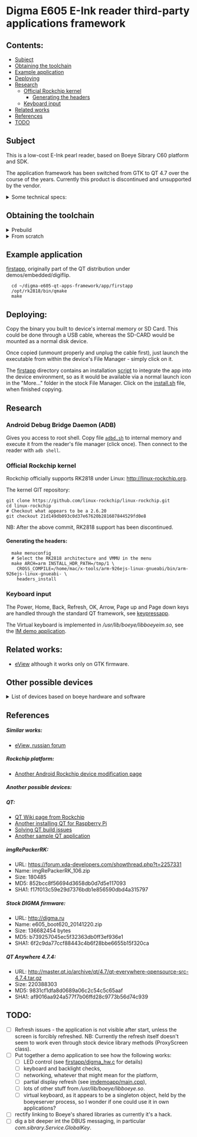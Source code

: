 # Digma E605 E-Ink reader third-party applications framework

## Contents:

* [Subject](#subject)
* [Obtaining the toolchain](#obtaining-the-toolchain)
* [Example application](#example-application)
* [Deploying](#deploying)
* [Research](#research)
  * [Official Rockchip kernel](#official-rockchip-kernel)
    * [Generating the headers](#generating-the-headers)
  * [Keyboard input](#keyboard-input)
* [Related works](#related-works)
* [References](#references)
* [TODO](#todo)

## Subject
This is a low-cost E-Ink pearl reader, based on Boeye Sibrary C60 platform and SDK.

The application framework has been switched from GTK to QT 4.7 over the course of the years.
Currently this product is discontinued and unsupported by the vendor.

<details>
  <summary>Some technical specs:</summary>
  
#### /proc/cpuinfo
- Processor: ARM926EJ-S rev 5 (v5l)
- CPU architecture: 5TEJ
- Features: swp half thumb fastmult edsp java
- Hardware: RK28board
- Target chip: RK2818
  
#### uname -a
- Linux boeye 2.6.25-dirty #63 Tue Oct 27 15:54:04 HKT 2015 armv5tejl GNU/Linux

#### /proc/version
- Linux version 2.6.25-dirty (drs@drs-desktop) (gcc version 4.4.0 (GCC) ) #63 Tue Oct 27 15:54:04 HKT 2015 rockchip 281x version release v1.09(Eink) used in Eink, without camera video and touch

#### ./lib/libc-2.9.so
- GNU C Library (crosstool-NG 1.12.4) stable release version 2.9
- Compiled by GNU CC version 4.4.3

#### Other
- libQtCore.so.4.7.4 (qt-everywhere-opensource-src-4.7.4)
- libdbus-1.so.3.4.0 (DBUS 1.2.24)

</details>

## Obtaining the toolchain

<details>
	<summary>Prebuild</summary>

Get the [toolchain](https://github.com/viteo/digma-e605-qt-apps-framework/releases/latest) from release section. Unpack both `arm-926ejs-linux-gnueabi.tar.gz` and `rk2818.tar.gz` to the folder of your choice (e.g., `/opt`)

Export path variable
```
export PATH="${PATH}:/opt/arm-926ejs-linux-gnueabi/bin/"
```

</details>

<details>
	<summary>From scratch</summary>

*NB: It builds only on old distros like CentOS 6 because it need old versions of gcc and libc. If you succeed to compile it with actual distros, please let us know.*
To build the toolchain we should use CentOS 6. One might use LiveCD, or Doker, or VM. Here is my approach with WSL2 on Windows 10:
1. Getting CentOS image
   - prepared [image](https://github.com/mishamosher/CentOS-WSL/releases/tag/6.10-1907)
   - export Docker-[image](https://docs.microsoft.com/en-us/windows/wsl/use-custom-distro)
2. Add setting to `%userprofile%\.wslconfig` as in [microsoft/WSL#4694 (comment)](https://github.com/microsoft/WSL/issues/4694#issuecomment-556095344)
   ```
   [wsl2]
   kernelCommandLine = vsyscall=emulate
   ```
3. Import CentOS to WSL and start it
   ```
   wsl --import CentOS path-to-distro-folder path-to-image-archive
   wsl -d CentOS
   ```
4. yum source repo list is outdated, so we need to edit it (according to this [answer](https://stackoverflow.com/a/29559374/5169229))

   - Edit `/etc/yum.repos.d/CentOS-Base.repo`
     - Comment out `mirrorlist` and uncomment `baseurl`
     - Replace all `mirror.centos.org/centos` with `vault.centos.org`
   - Do `yum update`

5. Install prerequisites for building the toolchain
   ```
   yum groupinstall 'Development Tools'
   yum install texinfo ncurses-devel wget
   ```

6. Get crosstool-NG 1.12.4, unpack it, configure, build and install somewhere(`--prefix=/some/place`)
   ```
   wget http://crosstool-ng.org/download/crosstool-ng/crosstool-ng-1.12.4.tar.bz2
   tar -xf crosstool-ng-1.12.4.tar.bz2
   cd crosstool-ng-1.12.4
   ./configure --prefix=/opt/ct-ng
   make
   make install
   export PATH="${PATH}:/opt/ct-ng/bin"
   ```

7. Prepare tarball of the original Boeye/Sibrary headers from its SDK:
   ```
   cd digma-e605-qt-apps-framework/headers/2.6.29-ARM-sibrary/usr
   make dist
   ```
   - Also move it (`kernel-headers-2.6.29.tgz`) to a convenient place like `~/`

8. Download toolchain dependency tarballs "manually" because some of crosstool-NG links are dead and some are slow (see inside `dl_tarballs.sh`):
   ```
   cd digma-e605-qt-apps-framework/toolchain
   ./dl_tarballs.sh
   ```

9. Configure and build the toolchain with ct-ng (`.config` file based on `crosstool-ng-1.12.4/samples/arm-unknown-linux-gnueabi/crosstool.config`)

   ```
   cd digma-e605-qt-apps-framework/toolchain
   ct-ng menuconfig
   ```
   > - Target Options: 
   >   - Target Architecture: arm
   >   - Architecture level: armv5te
   >   - Emit Assembly for CPU: arm926ej-s
   >   - Tune for CPU: arm926ej-s
   >   - Use specific FPU: vfp
   >   - Floating point: software
   > - Toolchain options: 
   >   - Tuple's vendor string: 926ejs
   > - Operating System:
   >   - Get kernel headers from: kernel's headers_install
   >   - Linux kernel version: custom tarball
   >   - Path to custom tarball: ${HOME}/kernel-headers-2.6.29.tgz ***#Path where you place    headers from p.7***
   > - C compiler: gcc version (4.4.3)
   >   - Additional supported languages: C++
   > - C-library:
   >   - glibc version (2.9)
   > - Companion libraries:
   >   - MPFR version (3.0.0)
   ```
   ct-ng build
   ```
   It will take a while. Path to the toolchain is `${HOME}/x-tools/arm-926ejs-linux-gnueabi` by default. You might move it somewhere or use it from here. Just export `bin` to the `PATH` (e.g., `export PATH="${PATH}:/opt/arm-926ejs-linux-gnueabi/bin/"`)

10. Building QT libraries
    NB: These libraries, as well as the QT library itself WILL NOT be installed to the target device, but only used on the build machine as build dependencies since the original SDK headers and libraries are unavailable.
    - expat (a dependency of libdbus-1)
    ```
    wget https://ftp.osuosl.org/pub/blfs/conglomeration/expat/expat-2.0.1.tar.gz
    tar -xf expat-2.0.1.tar.gz
    cd expat-2.0.1
    ./configure --host=arm-926ejs-linux-gnueabi --prefix=/opt/rk2818
    make
    make install
    ```
    - libdbus-1 (a dependency of QT)
    ```
    wget https://dbus.freedesktop.org/releases/dbus/dbus-1.2.24.tar.gz
    tar -xf dbus-1.2.24.tar.gz
    cd dbus-1.2.24
    RK2818=/opt/rk2818
    INCPATH=${RK2818}/include
    LIBPATH=${RK2818}/lib
    export CFLAGS=-I${INCPATH}
    export LDFLAGS=-L${LIBPATH}
    export CXXFLAGS=${CFLAGS}
    ./configure --host=arm-926ejs-linux-gnueabi --prefix=/opt/rk2818
    make
    make install
    ```
    - QT
    ```
    wget http://master.qt.io/archive/qt/4.7/qt-everywhere-opensource-src-4.7.4.tar.gz
    tar -xf qt-everywhere-opensource-src-4.7.4.tar.gz
    cd qt-everywhere-opensource-src-4.7.4
    # Use next QT configuration:
    cp -R ~/digma-e605-qt-apps-framework/qt/rk2818-g++ mkspecs/qws/
    patch -p1 < ~/digma-e605-qt-apps-framework/qt/qt-patches/patch-io.pri
    export PKG_CONFIG_PATH=${LIBPATH}/pkgconfig
    # A lot of modules disabled, change if you need something
    ./configure -lrt -opensource -confirm-license -prefix /opt/rk2818 -no-qt3support -embedded arm -little-endian -xplatform qws/rk2818-g++ -fast -no-xinput -no-xrandr -no-openvg -no-opengl -no-gtkstyle -no-nis -no-cups -xmlpatterns -exceptions -no-stl -no-accessibility -no-largefile -no-audio-backend -no-xfixes -no-webkit -no-javascript-jit -no-mitshm -no-script -no-scripttools -qt-gfx-linuxfb -dbus -force-pkg-config -nomake examples -nomake demos
    make
    make install    
    ```
    This will take even longer, but that's it. We are ready.
</details>

## Example application

[firstapp](app/firstapp), originally part of the QT distribution under demos/embedded/digiflip.

```
  cd ~/digma-e605-qt-apps-framework/app/firstapp
  /opt/rk2818/bin/qmake
  make
```

## Deploying:

Copy the binary you built to device's internal memory or SD Card. This could be done through a USB cable, whereas
the SD-CARD would be mounted as a normal disk device.

Once copied (unmount properly and unplug the cable first), just launch the executable from within the device's File Manager - simply click on it.

The [firstapp](app/firstapp) directory contains an installation [script](app/firstapp/install.sh) to integrate the app into the device environment, so as it would be available via a normal launch icon in the "More..." folder in the stock File Manager. Click on the [install.sh](app/firstapp/install.sh) file, when finished copying.

## Research

### Android Debug Bridge Daemon (ADB)
Gives you access to root shell. Copy file [`adbd.sh`](utils/adbd.sh) to internal memory and execute it from the reader's file manager (click once). Then connect to the reader with `adb shell`.

### Official Rockchip kernel

Rockchip officially supports RK2818 under Linux: http://linux-rockchip.org.

The kernel GIT repository:
```
git clone https://github.com/linux-rockchip/linux-rockchip.git 
cd linux-rockchip
# Checkout what appears to be a 2.6.20
git checkout 21d149db093c0d37e67620b281607844529fd0e8
```
NB: After the above commit, RK2818 support has been discontinued.

#### Generating the headers:
```
  make menuconfig
  # Select the RK2818 architecture and VMMU in the menu
  make ARCH=arm INSTALL_HDR_PATH=/tmp/1 \
    CROSS_COMPILE=/home/mac/x-tools/arm-926ejs-linux-gnueabi/bin/arm-926ejs-linux-gnueabi- \
    headers_install
```

### Keyboard input

  The Power, Home, Back, Refresh, OK, Arrow, Page up and Page down keys are
  handled through the standard QT framework, see [keypressapp](app/keypressapp).

  The Virtual keyboard is implemented in */usr/lib/boeye/libboeyeim.so*, see
  the [IM demo application](app/imdemoapp).

## Related works:
* [eView](https://github.com/S-trace/eView) although it works only on GTK firmware.

## Other possible devices
<details>
    <summary>List of devices based on boeye hardware and software</summary>

- Boeye C60A, C60B (original devices)
- Sibrary G5, G6, G10
- Digma E500, E501, E600, E601, E625, Q1000
- Gmini MagicBook Z6
- DNS AirBook EB601
- ORION EN600
- QUMO Colibri, Libro, Libro II
- Ergo Book 0502R, 0604R
</details>

## References

##### Similar works:
* [eView, russian forum](http://www.the-ebook.org/forum/viewtopic.php?p=1040672#1040672)

##### Rockchip platform:
* [Another Android Rockchip device modification page](http://freaktab.com/forum/tv-player-support/rk3188-devices/minix-x7-etc/647213-tutorial-modifying-the-boot-image)

##### Another possible devices:

##### QT:
* [QT Wiki page from Rockchip](http://opensource.rock-chips.com/wiki_Qt)
* [Another installing QT for Raspberry Pi](https://wiki.qt.io/Building_Qt_for_Embedded_Linux)
* [Solving QT build issues](http://bluelimn.tistory.com/entry/Qt-Cross-compile)
* [Another sample QT application](http://doc.qt.io/qt-5/qtwidgets-tools-echoplugin-example.html)

##### imgRePackerRK:
* URL: https://forum.xda-developers.com/showthread.php?t=2257331
* Name: imgRePackerRK_106.zip
* Size: 180485
* MD5: 852bcc8f56694d3658db0d7d5e117093
* SHA1: f17f013c59e29d7376bdb1e856590dbd4a315797

##### Stock DIGMA firmware:
* URL: http://digma.ru
* Name: e605_boot620_20141220.zip
* Size: 136682454 bytes
* MD5: b739257045ec5f32363db0ff3ef936e1
* SHA1: 6f2c9da77ccf88443c4b6f28bbe6655b15f320ca

##### QT Anywhere 4.7.4:
* URL: http://master.qt.io/archive/qt/4.7/qt-everywhere-opensource-src-4.7.4.tar.gz
* Size: 220388303
* MD5: 9831cf1dfa8d0689a06c2c54c5c65aaf
* SHA1: af9016aa924a577f7b06ffd28c9773b56d74c939

## TODO:
- [ ] Refresh issues - the application is not visible after start, unless the screen is forcibly refreshed. NB: Currently the refresh itself doesn't seem to work even through stock device library methods (ProxyScreen class).
- [ ] Put together a demo application to see how the following works:
  - [ ] LED control (see [firstapp/digma_hw.c](app/firstapp/digma_hw.c) for details)
  - [ ] keyboard and backlight checks,
  - [ ] networking, whatever that might mean for the platform,
  - [ ] partial display refresh (see [imdemoapp/main.cpp](app/imdemoapp/main.cpp)),
  - [ ] lots of other stuff from */usr/lib/boeye/libboeye.so*.
  - [ ] virtual keyboard, as it appears to be a singleton object, held by the boeyeserver process, so I wonder if one could use it in own applications?
- [ ] rectify linking to Boeye's shared libraries as currently it's a hack.
- [ ] dig a bit deeper int the DBUS messaging, in particular *com.sibrary.Service.GlobalKey*.
